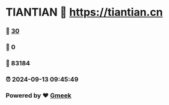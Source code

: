 # TIANTIAN :link: https://tiantian.cn 
### :page_facing_up: [30](https://tiantian.cn/tag.html) 
### :speech_balloon: 0 
### :hibiscus: 83184 
### :alarm_clock: 2024-09-13 09:45:49 
### Powered by :heart: [Gmeek](https://github.com/Meekdai/Gmeek)
